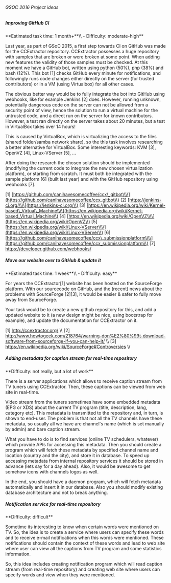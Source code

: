 ###### GSOC 2016 Project ideas

##### Improving GitHub CI

 **Estimated task time: 1 month+\*\*\\\\
    -   Difficulty: moderate-high\*\*

Last year, as part of GSoC 2015, a first step towards CI on GitHub was
made for the CCExtractor repository. CCExtractor possesses a huge
repository with samples that are broken or were broken at some point.
When adding new features the validity of those samples must be checked.
At this moment we have a GitHub bot, written using python (50%), php
(38%) and bash (12%). This bot \[1\] checks GitHub every minute for
notifications, and followingly runs code changes either directly on the
server (for trusted contributors) or in a VM (using Virtualbox) for all
other cases.

The obvious better way would be to fully integrate the bot into GitHub
using webhooks, like for example Jenkins \[2\] does. However, running
unknown, potentially dangerous code on the server can not be allowed
from a security point of view, hence the solution to run a virtual
machine for the untrusted code, and a direct run on the server for known
contributors. However, a test ran directly on the server takes about 20
minutes, but a test in VirtualBox takes over 14 hours!

This is caused by VirtualBox, which is virtualizing the access to the
files (shared folder/samba network share), so the this task involves
researching a better alternative for VirtualBox. Some interesting
keywords: KVM \[3\], OpenVZ \[4\], Linux-VServer \[5\], \...

After doing the research the chosen solution should be implemented
(modifying the current code to integrate the new chosen virtualization
platform), or starting from scratch. It must both be integrated with the
sample platform \[6\] (built last year) and with the GitHub repository
using webhooks \[7\].

\[1\]
[https://github.com/canihavesomecoffee/ccx\_gitbot\\\\](https://github.com/canihavesomecoffee/ccx_gitbot\\)
\[2\] [https://jenkins-ci.org/\\\\](https://jenkins-ci.org/\\) \[3\]
[https://en.wikipedia.org/wiki/Kernel-based\_Virtual\_Machine\\\\](https://en.wikipedia.org/wiki/Kernel-based_Virtual_Machine\\)
\[4\]
[https://en.wikipedia.org/wiki/OpenVZ\\\\](https://en.wikipedia.org/wiki/OpenVZ\\)
\[5\]
[https://en.wikipedia.org/wiki/Linux-VServer\\\\](https://en.wikipedia.org/wiki/Linux-VServer\\)
\[6\]
[https://github.com/canihavesomecoffee/ccx\_submissionplatform\\\\](https://github.com/canihavesomecoffee/ccx_submissionplatform\\)
\[7\] <https://developer.github.com/webhooks/>

##### Move our website over to GitHub & update it

 **Estimated task time: 1 week\*\*\\\\
    -   Difficulty: easy\*\*

For years the CCExtractor\[1\] website has been hosted on the
SourceForge platform. With our sourcecode on GitHub, and the (recent)
news about the problems with SourceForge \[2\]\[3\], it would be easier
& safer to fully move away from SourceForge.

Your task would be to create a new github repository for this, and add a
updated website to it (a new design might be nice, using bootstrap for
example), and update the documentation for CCExtractor on it.

\[1\] <http://ccextractor.org/> \\\\ \[2\]
<http://www.howtogeek.com/218764/warning-don%E2%80%99t-download-software-from-sourceforge-if-you-can-help-it/>
\\\\ \[3\] <https://en.wikipedia.org/wiki/SourceForge#Controversies>
\\\\

##### Adding metadata for caption stream for real-time repository

 **Difficulty: not really, but a lot of work\*\*

There is a server applications which allows to receive caption stream
from TV tuners using CCExtractor. Then, these captions can be viewed
from web site in real-time.

Video stream from the tuners sometimes have some embedded metadata (EPG
or XDS) about the current TV program (title, description, lang, category
etc). This metadata is transmitted to the repository and, in turn, is
shown to end-user. The problem is that not all the TV channels have
these metadata, so usually all we have are channel\'s name (which is set
manually by admin) and bare caption stream.

What you have to do is to find services (online TV schedulers, whatever)
which provide APIs for accessing this metadata. Then you should create a
program which will fetch these metadata by specified channel name and
location (country and the city), and store it in database. To speed up
accessing metadata from internal repository services it should be stored
in advance (lets say for a day ahead). Also, it would be awesome to get
somehow icons with channels logos as well.

In the end, you should have a daemon program, which will fetch metadata
automatically and insert it in our database. Also you should modify
existing database architecture and not to break anything.

##### Notification service for real-time repository

 **Difficulty: difficult\*\*

Sometime its interesting to know when certain words were mentioned on
TV. So, the idea is to create a service where users can specify these
words and to receive e-mail notifications when this words were
mentioned. These notifications should contain the context of these words
and lead to web site where user can view all the captions from TV
program and some statistics information.

So, this idea includes creating notification program which will read
caption stream (from real-time repository) and creating web site where
users can specify words and view when they were mentioned.
